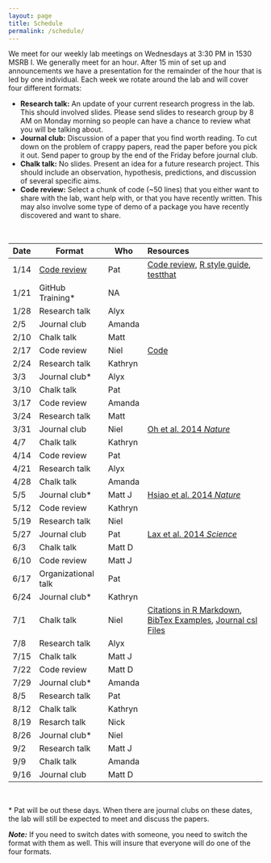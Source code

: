 ```yaml
---
layout: page
title: Schedule
permalink: /schedule/
---
```


We meet for our weekly lab meetings on Wednesdays at 3:30 PM in 1530 MSRB I. We
generally meet for an hour. After 15 min of set up and announcements we have a
presentation for the remainder of the hour that is led by one individual.
Each week we rotate around the lab and will cover four different formats:

* **Research talk:** An update of your current research progress in the lab.
This should involved slides. Please send slides to research group by 8 AM on
Monday morning so people can have a chance to review what you will be talking
about.
* **Journal club:** Discussion of a paper that you find worth reading. To cut
down on the problem of crappy papers, read the paper before you pick it out.
Send paper to group by the end of the Friday before journal club.
* **Chalk talk:** No slides. Present an idea for a future research project.
This should include an observation, hypothesis, predictions, and discussion of
several specific aims.
* **Code review:** Select a chunk of code (~50 lines) that you either want to
share with the lab, want help with, or that you have recently written. This may
also involve some type of demo of a package you have recently discovered and
want to share.

<br>

| Date  | Format           | Who       | Resources                                |
|-------|------------------|-----------|:-----------------------------------------|
| 1/14  | [Code review](http://www.riffomonas.org/talks/2015_01_14_CodeReview.html)      | Pat       | [Code review](http://arxiv.org/pdf/1311.2412v1.pdf), [R style guide](http://google-styleguide.googlecode.com/svn/trunk/Rguide.xml), [testthat](http://journal.r-project.org/archive/2011-1/RJournal_2011-1_Wickham.pdf)
| 1/21  | GitHub Training* | NA     |   |
| 1/28  | Research talk    | Alyx     |   |
| 2/5   | Journal club     | Amanda     |   |
| 2/10  | Chalk talk       | Matt     |   |
| 2/17  | Code review      | Niel  |  [Code](https://github.com/SchlossLab/glne007/blob/master/rf.logit_models.R)   |
| 2/24  | Research talk    | Kathryn     |   |
| 3/3   | Journal club*    | Alyx     |   |
| 3/10  | Chalk talk       | Pat     |   |
| 3/17  | Code review      | Amanda     |   |
| 3/24  | Research talk    | Matt     |   |
| 3/31  | Journal club     | Niel | [Oh et al. 2014 *Nature*](http://www.nature.com/nature/journal/v514/n7520/full/nature13786.html)   |
| 4/7   | Chalk talk       | Kathryn     |   |
| 4/14  | Code review      | Pat     |   |
| 4/21  | Research talk    | Alyx     |   |
| 4/28  | Chalk talk       | Amanda     |   |
| 5/5   | Journal club*    | Matt J | [Hsiao et al. 2014 *Nature*](http://www.nature.com/nature/journal/v515/n7527/full/nature13738.html)   |
| 5/12  | Code review      | Kathryn     |   |
| 5/19  | Research talk    | Niel     |   |
| 5/27  | Journal club     | Pat | [Lax et al. 2014 *Science*](http://www.sciencemag.org/content/345/6200/1048.full.pdf)   |
| 6/3   | Chalk talk       | Matt D     |   |
| 6/10  | Code review      | Matt J     |   |
| 6/17  | Organizational talk    | Pat     |   |
| 6/24  | Journal club*    | Kathryn     |   |
| 7/1   | Chalk talk       | Niel     | [Citations in R Markdown](http://rmarkdown.rstudio.com/authoring_bibliographies_and_citations.html), [BibTex Examples](https://www.verbosus.com/bibtex-style-examples.html), [Journal csl Files](https://github.com/citation-style-language/styles)  |
| 7/8   | Research talk    | Alyx      |   |
| 7/15  | Chalk talk       | Matt J     |   |
| 7/22  | Code review      | Matt D     |   |
| 7/29  | Journal club*    | Amanda     |   |
| 8/5   | Research talk    | Pat     |   |
| 8/12  | Chalk talk       | Kathryn     |   |
| 8/19  | Resarch talk     | Nick     |   |
| 8/26  | Journal club*    | Niel     |   |
| 9/2   | Research talk    | Matt J     |   |
| 9/9   | Chalk talk       | Amanda     |   |
| 9/16  | Journal club     | Matt D     |   |

<br>

\* Pat will be out these days. When there are journal clubs on these dates, the
lab will still be expected to meet and discuss the papers.

***Note:***
If you need to switch dates with someone, you need to switch the format with
them as well. This will insure that everyone will do one of the four formats.
